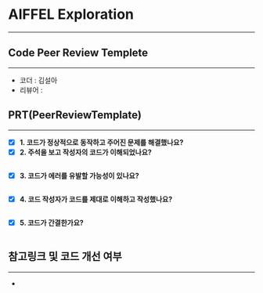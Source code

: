 # AIFFEL Exploration
----  
## **Code Peer Review Templete**
------------------
- 코더 : 김설아
- 리뷰어 : 

## **PRT(PeerReviewTemplate)**  
------------------  
- [x] **1. 코드가 정상적으로 동작하고 주어진 문제를 해결했나요?**
- [x] **2. 주석을 보고 작성자의 코드가 이해되었나요?**  
  
>```python
>```

- [x] **3. 코드가 에러를 유발할 가능성이 있나요?**
  
>```python
>```


- [x] **4. 코드 작성자가 코드를 제대로 이해하고 작성했나요?**  
  
>```python
>```


- [x] **5. 코드가 간결한가요?**  
  
>```python
>```



## **참고링크 및 코드 개선 여부**  
------------------  
- 
    
